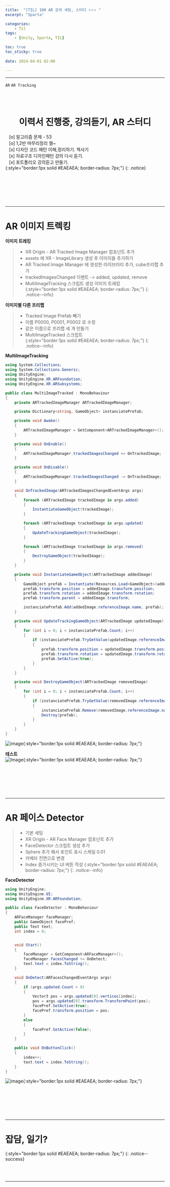 ```yaml
---
title:  "[TIL] 100 AR 강의 세팅, 스터디 ⭐⭐⭐ "
excerpt: "Sparta"

categories:
    - Til
tags:
    - [Unity, Sparta, TIL]

toc: true
toc_sticky: true
 
date: 2024-04-01 02:00

---
```

- - -

`AR` `AR Tracking`

<BR><BR>

<center><H1>  이력서 진행중, 강의듣기, AR 스터디 </H1></center>

&nbsp;&nbsp; [o] 알고리즘 문제  - 53       
&nbsp;&nbsp; [o] 1,2반 마무리정리  챌~   
&nbsp;&nbsp; [x] 디자인 코드 패턴 이해,정리하기. 책사기  
&nbsp;&nbsp; [x] 자료구조 디자인패턴 강의 다시 듣기.   
&nbsp;&nbsp; [x] 포트폴리오 강의듣고 만들기.   
{:style="border:1px solid #EAEAEA; border-radius: 7px;"}
{: .notice}  

<br><br><br><br><br>
- - - 

# AR 이미지 트렉킹

**이미지 트레킹**  
> - XR Origin - AR Tracked Image Manager 컴포넌트 추가  
> - assets 에 XR - ImageLibrary 생성 후 이미지들 추가하기  
> - AR Tracked Image Manager 에 생성한 라이브러리 추가, cube프리팹 추가  
> - trackedImagesChanged 이벤트 -> added, updated, remove  
> - MultiImageTracking 스크립트 생성 이미지 트래킹  
{:style="border:1px solid #EAEAEA; border-radius: 7px;"}
{: .notice--info}  

**이미지별 다른 프리팹** 
> - Tracked Image Prefab 빼기  
> - 이름 P0000, P0001, P0002 로 수정  
> - 같은 이름으로 프리팹 세 개 만들기  
> - MultiImageTracked 스크립트  
{:style="border:1px solid #EAEAEA; border-radius: 7px;"}
{: .notice--info}  

**MultiImageTracking**  
<div class="notice--primary" markdown="1"> 

```c# 
using System.Collections;
using System.Collections.Generic;
using UnityEngine;
using UnityEngine.XR.ARFoundation;
using UnityEngine.XR.ARSubsystems;

public class MultiImageTracked : MonoBehaviour
{
    private ARTrackedImageManager ARTrackedImageManager;

    private Dictionary<string, GameObject> instanciatePrefab;

    private void Awake()
    {
        ARTrackedImageManager = GetComponent<ARTrackedImageManager>();
    }

    private void OnEnable()
    {
        ARTrackedImageManager.trackedImagesChanged += OnTrackedImage;
    }

    private void OnDisable()
    {
        ARTrackedImageManager.trackedImagesChanged -= OnTrackedImage;
    }

    void OnTrackedImage(ARTrackedImagesChangedEventArgs args)
    {
        foreach (ARTrackedImage trackedImage in args.added)
        {
            InstantiateGameObject(trackedImage);
        }

        foreach (ARTrackedImage trackedImage in args.updated)
        {
            UpdateTrackingGameObject(trackedImage);
        }

        foreach (ARTrackedImage trackedImage in args.removed)
        {
            DestroyGameObject(trackedImage);
        }
    }

    private void InstantiateGameObject(ARTrackedImage addedImage)
    {
        GameObject prefab = Instantiate(Resources.Load<GameObject>(addedImage.referenceImage.name));
        prefab.transform.position = addedImage.transform.position;
        prefab.transform.rotation = addedImage.transform.rotation;
        prefab.transform.parent = addedImage.transform;

        instanciatePrefab.Add(addedImage.referenceImage.name, prefab);
    }

    private void UpdateTrackingGameObject(ARTrackedImage updatedImage)
    {
        for (int i = 0; i < instanciatePrefab.Count; i++)
        {
            if (instanciatePrefab.TryGetValue(updatedImage.referenceImage.name, out GameObject prefab))
            {
                prefab.transform.position = updatedImage.transform.position;
                prefab.transform.rotation = updatedImage.transform.rotation;
                prefab.SetActive(true);
            }
        }
    }

    private void DestroyGameObject(ARTrackedImage removedImage)
    {
        for (int i = 0; i < instanciatePrefab.Count; i++)
        {
            if (instanciatePrefab.TryGetValue(removedImage.referenceImage.name, out GameObject prefab))
            {
                instanciatePrefab.Remove(removedImage.referenceImage.name);
                Destroy(prefab);
            }
        }
    }
}

```
</div>

![image](https://github.com/levell1/levell1.github.io/assets/96651722/0a9dbfe1-f667-4035-9b9c-5964393e5315){:style="border:1px solid #EAEAEA; border-radius: 7px;"}  

**테스트**  
![Image](https://github.com/levell1/levell1.github.io/assets/96651722/747684bd-0a9f-405c-8427-2ccb2d5a622f){:style="border:1px solid #EAEAEA; border-radius: 7px;"}  

<br><br><br><br><br>
- - - 

# AR 페이스 Detector

> - 기본 세팅
> - XR Origin - AR Face Manager 컴포넌트 추가  
> - FaceDetector 스크립트 생성 추가  
> - Sphere 추가 해서 포인트 표시 스케일 0.01  
> - 카메라 전면으로 변경  
> - Index 증가시키는 UI 버튼 작성
{:style="border:1px solid #EAEAEA; border-radius: 7px;"}
{: .notice--info}  

**FaceDetector**  
<div class="notice--primary" markdown="1"> 

```c# 
using UnityEngine;
using UnityEngine.UI;
using UnityEngine.XR.ARFoundation;

public class FaceDetector : MonoBehaviour
{
    ARFaceManager faceManager;
    public GameObject facePref;
    public Text text;
    int index = 0;


    void Start()
    {
        faceManager = GetComponent<ARFaceManager>();
        faceManager.facesChanged += OnDetect;
        text.text = index.ToString();
    }

    void OnDetect(ARFacesChangedEventArgs args) 
    {
        if (args.updated.Count > 0)
        {
            Vector3 pos = args.updated[0].vertices[index];
            pos = args.updated[0].transform.TransformPoint(pos);
            facePref.SetActive(true);
            facePref.transform.position = pos;
        }
        else
        {
            facePref.SetActive(false);
        }
    }

    public void OnButtonClick() 
    {
        index++;
        text.text = index.ToString();
    }
}

```
</div>

![image](https://github.com/levell1/levell1.github.io/assets/96651722/2e8108ca-466b-4090-90bb-c71bbc7e5ebb){:style="border:1px solid #EAEAEA; border-radius: 7px;"}  

<br><br><br><br><br>
- - - 

# 잡담, 일기?

{:style="border:1px solid #EAEAEA; border-radius: 7px;"}
{: .notice--success}  

<br><br>
- - -
